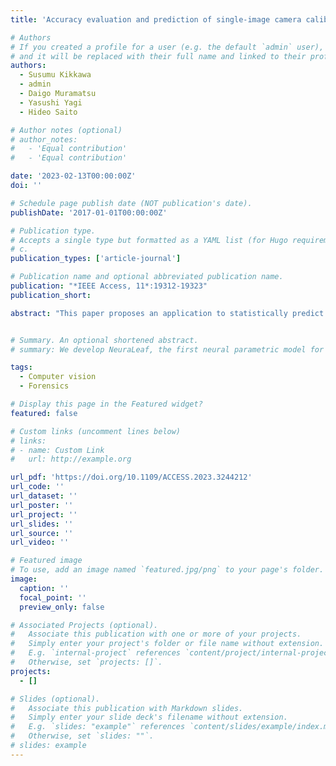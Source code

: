 ```yaml
---
title: 'Accuracy evaluation and prediction of single-image camera calibration'

# Authors
# If you created a profile for a user (e.g. the default `admin` user), write the username (folder name) here
# and it will be replaced with their full name and linked to their profile.
authors:
  - Susumu Kikkawa
  - admin
  - Daigo Muramatsu
  - Yasushi Yagi
  - Hideo Saito

# Author notes (optional)
# author_notes:
#   - 'Equal contribution'
#   - 'Equal contribution'

date: '2023-02-13T00:00:00Z'
doi: ''

# Schedule page publish date (NOT publication's date).
publishDate: '2017-01-01T00:00:00Z'

# Publication type.
# Accepts a single type but formatted as a YAML list (for Hugo requirements).
# c.
publication_types: ['article-journal']

# Publication name and optional abbreviated publication name.
publication: "*IEEE Access, 11*:19312-19323"
publication_short: 

abstract: "This paper proposes an application to statistically predict the accuracy of single-image geometric camera calibration that uses given 2D-3D correspondences. Deriving both camera intrinsics and extrinsics from correspondences between a single image and a 3D shape, is important for the scene analysis when the optical system of the camera is lost, such as in the analyses of traffic accidents. It is unclear whether the single-image calibration will be successful in practice, particularly when the number of 2D-3D correspondences is small, even if we could assign accurate correspondences by manual labor. To this end, we perform a systematic evaluation of the camera parameter accuracy using synthetic environments. Based on the statistics observed during the experiments, our application predicts the calibration accuracy from simple variables (e.g., the area that correspondences could be given). Since the prediction process does not rely on 3D shapes, it provides an estimate of the success of the calibration before time-consuming processes, i.e., 3D scanning and 2D-3D correspondence mapping."


# Summary. An optional shortened abstract.
# summary: We develop NeuraLeaf, the first neural parametric model for 3D leaves for plant modeling and reconstruction. 

tags:
  - Computer vision
  - Forensics

# Display this page in the Featured widget?
featured: false

# Custom links (uncomment lines below)
# links:
# - name: Custom Link
#   url: http://example.org

url_pdf: 'https://doi.org/10.1109/ACCESS.2023.3244212'
url_code: ''
url_dataset: ''
url_poster: ''
url_project: ''
url_slides: ''
url_source: ''
url_video: ''

# Featured image
# To use, add an image named `featured.jpg/png` to your page's folder.
image:
  caption: ''
  focal_point: ''
  preview_only: false

# Associated Projects (optional).
#   Associate this publication with one or more of your projects.
#   Simply enter your project's folder or file name without extension.
#   E.g. `internal-project` references `content/project/internal-project/index.md`.
#   Otherwise, set `projects: []`.
projects:
  - []

# Slides (optional).
#   Associate this publication with Markdown slides.
#   Simply enter your slide deck's filename without extension.
#   E.g. `slides: "example"` references `content/slides/example/index.md`.
#   Otherwise, set `slides: ""`.
# slides: example
---
```


<!-- {{% callout note %}}
Click the _Cite_ button above to demo the feature to enable visitors to import publication metadata into their reference management software.
{{% /callout %}}

{{% callout note %}}
Create your slides in Markdown - click the _Slides_ button to check out the example.
{{% /callout %}}

Add the publication's **full text** or **supplementary notes** here. You can use rich formatting such as including [code, math, and images](https://docs.hugoblox.com/content/writing-markdown-latex/). -->

